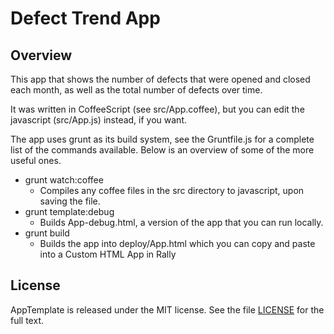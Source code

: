 Defect Trend App
=========================

## Overview

This app that shows the number of defects that were opened and closed each month, as well as the total number of defects over time.

It was written in CoffeeScript (see src/App.coffee), but you can edit the javascript (src/App.js) instead, if you want.

The app uses grunt as its build system, see the Gruntfile.js for a complete list of the commands available. Below is an overview of some of the more useful ones.

* grunt watch:coffee
	* Compiles any coffee files in the src directory to javascript, upon saving the file.
* grunt template:debug
	* Builds App-debug.html, a version of the app that you can run locally.
* grunt build
	* Builds the app into deploy/App.html which you can copy and paste into a Custom HTML App in Rally



## License

AppTemplate is released under the MIT license.  See the file [LICENSE](https://raw.github.com/RallyApps/AppTemplate/master/LICENSE) for the full text.
